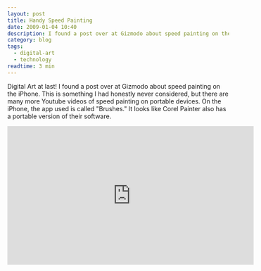 ```yaml
---
layout: post
title: Handy Speed Painting
date: 2009-01-04 10:40
description: I found a post over at Gizmodo about speed painting on the iPhone.
category: blog
tags:
  - digital-art
  - technology
readtime: 3 min
---
```


Digital Art at last! I found a post over at Gizmodo about speed painting on the iPhone. This is something I had honestly never considered, but there are many more Youtube videos of speed painting on portable devices. On the iPhone, the app used is called "Brushes." It looks like Corel Painter also has a portable version of their software.

<iframe width="560" height="315" src="https://www.youtube.com/embed/5iv5dDGjUXI?si=koage34mdylTKEwS" title="YouTube video player" frameborder="0" allow="accelerometer; autoplay; clipboard-write; encrypted-media; gyroscope; picture-in-picture; web-share" allowfullscreen></iframe>
